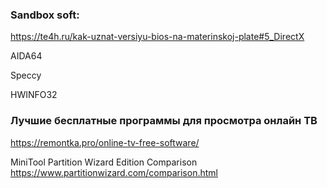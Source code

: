 ### Sandbox soft:
https://te4h.ru/kak-uznat-versiyu-bios-na-materinskoj-plate#5_DirectX

AIDA64

Speccy

HWINFO32

### Лучшие бесплатные программы для просмотра онлайн ТВ
https://remontka.pro/online-tv-free-software/

MiniTool Partition Wizard Edition Comparison
https://www.partitionwizard.com/comparison.html
